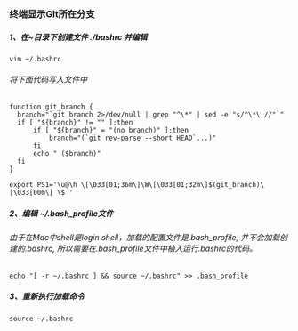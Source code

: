### 终端显示Git所在分支
##### 1、在~目录下创建文件 ./bashrc 并编辑
```
vim ~/.bashrc
```
###### 将下面代码写入文件中
```
function git_branch {
  branch="`git branch 2>/dev/null | grep "^\*" | sed -e "s/^\*\ //"`"
  if [ "${branch}" != "" ];then
      if [ "${branch}" = "(no branch)" ];then
          branch="(`git rev-parse --short HEAD`...)"
      fi
      echo " ($branch)"
  fi
}

export PS1='\u@\h \[\033[01;36m\]\W\[\033[01;32m\]$(git_branch)\[\033[00m\] \$ '
```

##### 2、编辑 ~/.bash_profile文件
###### 由于在Mac中shell是login shell，加载的配置文件是.bash_profile, 并不会加载创建的.bashrc, 所以需要在.bash_profile文件中植入运行.bashrc的代码。
```
echo "[ -r ~/.bashrc ] && source ~/.bashrc" >> .bash_profile
```

##### 3、重新执行加载命令
```
source ~/.bashrc
```